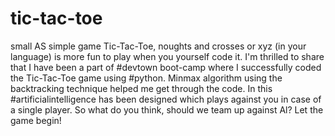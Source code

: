# tic-tac-toe
small AS simple game
Tic-Tac-Toe, noughts and crosses or xyz (in your language) is more fun to play when you yourself code it.
I'm thrilled to share that I have been a part of #devtown boot-camp where I successfully coded the Tic-Tac-Toe game using #python. Minmax algorithm using the backtracking technique helped me get through the code. In this #artificialintelligence has been designed which plays against you in case of a single player.
So what do you think, should we team up against Al?
Let the game begin!
